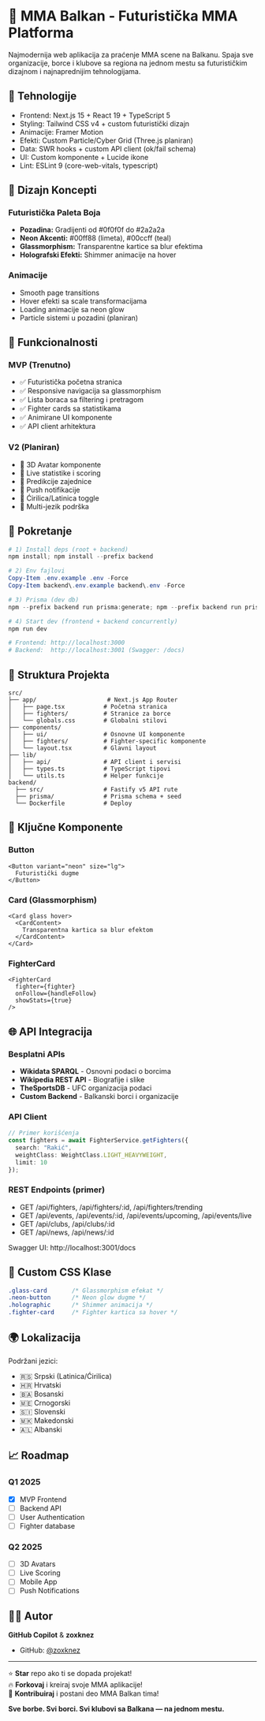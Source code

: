 # 🥊 MMA Balkan - Futuristička MMA Platforma

Najmodernija web aplikacija za praćenje MMA scene na Balkanu. Spaja sve organizacije, borce i klubove sa regiona na jednom mestu sa futurističkim dizajnom i najnaprednijim tehnologijama.

## 🚀 Tehnologije

- Frontend: Next.js 15 + React 19 + TypeScript 5
- Styling: Tailwind CSS v4 + custom futuristički dizajn
- Animacije: Framer Motion
- Efekti: Custom Particle/Cyber Grid (Three.js planiran)
- Data: SWR hooks + custom API client (ok/fail schema)
- UI: Custom komponente + Lucide ikone
- Lint: ESLint 9 (core-web-vitals, typescript)

## 🎨 Dizajn Koncepti

### Futuristička Paleta Boja
- **Pozadina:** Gradijenti od #0f0f0f do #2a2a2a
- **Neon Akcenti:** #00ff88 (limeta), #00ccff (teal)
- **Glassmorphism:** Transparentne kartice sa blur efektima
- **Holografski Efekti:** Shimmer animacije na hover

### Animacije
- Smooth page transitions
- Hover efekti sa scale transformacijama  
- Loading animacije sa neon glow
- Particle sistemi u pozadini (planiran)

## 📱 Funkcionalnosti

### MVP (Trenutno)
- ✅ Futuristička početna stranica
- ✅ Responsive navigacija sa glassmorphism
- ✅ Lista boraca sa filtering i pretragom
- ✅ Fighter cards sa statistikama
- ✅ Animirane UI komponente
- ✅ API client arhitektura

### V2 (Planiran)
- 🔄 3D Avatar komponente
- 🔄 Live statistike i scoring
- 🔄 Predikcije zajednice
- 🔄 Push notifikacije
- 🔄 Ćirilica/Latinica toggle
- 🔄 Multi-jezik podrška

## 🔧 Pokretanje

```powershell
# 1) Install deps (root + backend)
npm install; npm install --prefix backend

# 2) Env fajlovi
Copy-Item .env.example .env -Force
Copy-Item backend\.env.example backend\.env -Force

# 3) Prisma (dev db)
npm --prefix backend run prisma:generate; npm --prefix backend run prisma:migrate; npm --prefix backend run prisma:seed

# 4) Start dev (frontend + backend concurrently)
npm run dev

# Frontend: http://localhost:3000
# Backend:  http://localhost:3001 (Swagger: /docs)
```

## 📁 Struktura Projekta

```
src/
├── app/                    # Next.js App Router
│   ├── page.tsx           # Početna stranica
│   ├── fighters/          # Stranice za borce
│   └── globals.css        # Globalni stilovi
├── components/            
│   ├── ui/                # Osnovne UI komponente
│   ├── fighters/          # Fighter-specific komponente
│   └── layout.tsx         # Glavni layout
├── lib/
│   ├── api/               # API client i servisi
│   ├── types.ts           # TypeScript tipovi
│   └── utils.ts           # Helper funkcije
backend/
  ├── src/                 # Fastify v5 API rute
  ├── prisma/              # Prisma schema + seed
  └── Dockerfile           # Deploy
```

## 🎯 Ključne Komponente

### Button
```tsx
<Button variant="neon" size="lg">
  Futuristički dugme
</Button>
```

### Card (Glassmorphism)
```tsx
<Card glass hover>
  <CardContent>
    Transparentna kartica sa blur efektom
  </CardContent>
</Card>
```

### FighterCard
```tsx
<FighterCard 
  fighter={fighter}
  onFollow={handleFollow}
  showStats={true}
/>
```

## 🌐 API Integracija

### Besplatni APIs
- **Wikidata SPARQL** - Osnovni podaci o borcima
- **Wikipedia REST API** - Biografije i slike
- **TheSportsDB** - UFC organizacija podaci
- **Custom Backend** - Balkanski borci i organizacije

### API Client
```typescript
// Primer korišćenja
const fighters = await FighterService.getFighters({
  search: "Rakić",
  weightClass: WeightClass.LIGHT_HEAVYWEIGHT,
  limit: 10
});
```

### REST Endpoints (primer)
- GET /api/fighters, /api/fighters/:id, /api/fighters/trending
- GET /api/events, /api/events/:id, /api/events/upcoming, /api/events/live
- GET /api/clubs, /api/clubs/:id
- GET /api/news, /api/news/:id

Swagger UI: http://localhost:3001/docs

## 🎨 Custom CSS Klase

```css
.glass-card       /* Glassmorphism efekat */
.neon-button      /* Neon glow dugme */
.holographic      /* Shimmer animacija */
.fighter-card     /* Fighter kartica sa hover */
```

## 🌍 Lokalizacija

Podržani jezici:
- 🇷🇸 Srpski (Latinica/Ćirilica)
- 🇭🇷 Hrvatski  
- 🇧🇦 Bosanski
- 🇲🇪 Crnogorski
- 🇸🇮 Slovenski
- 🇲🇰 Makedonski 
- 🇦🇱 Albanski

## 📈 Roadmap

### Q1 2025
- [x] MVP Frontend
- [ ] Backend API
- [ ] User Authentication
- [ ] Fighter database

### Q2 2025  
- [ ] 3D Avatars
- [ ] Live Scoring
- [ ] Mobile App
- [ ] Push Notifications

## 👨‍💻 Autor

**GitHub Copilot** & **zoxknez**
- GitHub: [@zoxknez](https://github.com/zoxknez)

---

⭐ **Star** repo ako ti se dopada projekat!  
🔥 **Forkovaj** i kreiraj svoje MMA aplikacije!  
💪 **Kontribuiraj** i postani deo MMA Balkan tima!

**Sve borbe. Svi borci. Svi klubovi sa Balkana — na jednom mestu.**
